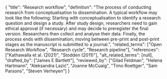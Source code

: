{
    "title": "Research workflow",
    "definition": "The process of conducting research from conceptualisation to dissemination. A typical workflow may look like the following: Starting with conceptualisation to identify a research question and design a study. After study design, researchers need to gain ethical approval (if necessary) and may decide to preregister the final version. Researchers then collect and analyse their data. Finally, the process ends with dissemination; moving between pre-print and post-print stages as the manuscript is submitted to a journal.",
    "related_terms": ["Open Research Workflow", "Research cycle", "Research pipeline"],
    "references": ["Kathawalla et al. (2021)", "Stodden (2011)"],
    "alt_related_terms": [null],
    "drafted_by": ["James E Bartlett"],
    "reviewed_by": ["Gilad Feldman", "Helena Hartmann", "Aleksandra Lazić", "Joanne McCuaig", "Timo Roettger", "Sam Parsons", "Steven Verheyen"]
  }
